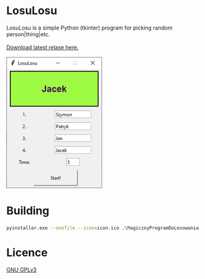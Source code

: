 # LosuLosu
LosuLosu is a simple Python (tkinter) program for picking random person|thing|etc.<br /><br />
[Download latest relase here.](https://github.com/MagicznySzymcio/LosuLosu/releases)<br /><br />
![Screenshot](images/screenshot.png)
# Building
```bash
pyinstaller.exe --onefile --icon=icon.ico .\MagicznyProgramDoLosowania.py --exclude-module _bootlocale --windowed
```
# Licence
[GNU GPLv3](https://github.com/MagicznySzymcio/LosuLosu/blob/master/LICENSE)

